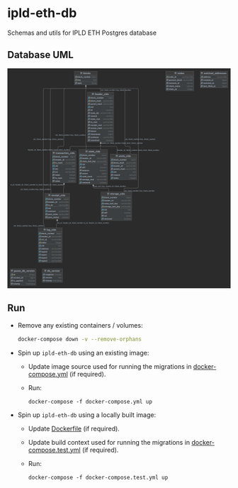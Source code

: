 # ipld-eth-db
Schemas and utils for IPLD ETH Postgres database

## Database UML
![](vulcanize_db.png)

## Run

* Remove any existing containers / volumes:

  ```bash
  docker-compose down -v --remove-orphans
  ```

* Spin up `ipld-eth-db` using an existing image:

  * Update image source used for running the migrations in [docker-compose.yml](./docker-compose.yml) (if required).

  * Run:

    ```
    docker-compose -f docker-compose.yml up
    ```

* Spin up `ipld-eth-db` using a locally built image:

  * Update [Dockerfile](./Dockerfile) (if required).

  * Update build context used for running the migrations in [docker-compose.test.yml](./docker-compose.test.yml) (if required).

  * Run:

    ```
    docker-compose -f docker-compose.test.yml up
    ```

